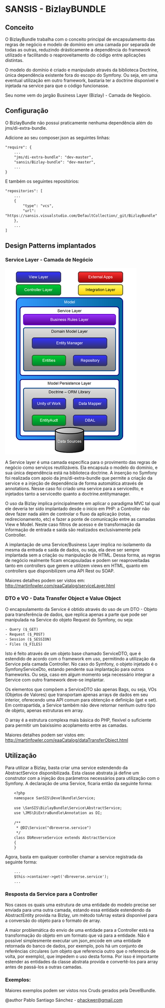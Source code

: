 # SANSIS - BizlayBUNDLE

## Conceito

O BizlayBundle trabalha com o conceito principal de encapsulamento das regras de negócio e modelo de domínio
em uma camada por separada de todas as outras, reduzindo drásticamente a dependência do framework utilizado e
facilitando o reaproveitamento do código entre aplicações distintas.

O modelo do domínio é criado e manipulado através da biblioteca Doctrine, única dependência existente fora do
escopo do Symfony. Ou seja, em uma eventual utilização em outro framework, bastaria ter a doctrine disponível
e injetada na service para que o código funcionasse.

Seu nome vem do jargão Business Layer (Bizlay) - Camada de Negócio.

## Configuração

O BizlayBundle não possui praticamente nenhuma dependência além do jms/di-extra-bundle.

Adicione ao seu composer.json as seguintes linhas:

    "require": {
        ...
        "jms/di-extra-bundle": "dev-master",
        "sansis/Bizlay-bundle": "dev-master",
        ...
    }

E também os seguintes repositórios:

    "repositories": [
        ...
        {
            "type": "vcs",
            "url": "https://sansis.visualstudio.com/DefaultCollection/_git/BizlayBundle"
        },
        ...
    ]

## Design Patterns implantados

### Service Layer - Camada de Negócio

![image](BizlayMVC.png)

A Service layer é uma camada específica para o provimento das regras de negócio como serviços reutilizáveis.
Ela encapsula o modelo do domínio, e sua única dependência está na biblioteca doctrine. A inserção no Symfony
foi realizada com apoio da jms/di-extra-bundle que permite a criação da service e a injeção de dependência de
forma automática através de annotations. Nesse caso foi criado uma service para a servicedto, e injetados
tanto a servicedto quanto a doctrine.entitymanager.

O uso da Bizlay implica principalmente em aplicar o paradigma MVC tal qual ele deveria ter sido implantado desde o
início em PHP: a Controller não deve fazer nada além de controlar o fluxo da aplicação (rotas, redirecionamento, etc)
e fazer a ponte de comunicação entre as camadas View e Model. Neste caso filtros de acesso e de transformação da
informação de entrada e saída são realizados exclusivamente pela Controller.

A implantação de uma Service/Business Layer implica no isolamento da mesma da entrada e saída de dados, ou seja,
ela deve ser sempre implantada sem a criação ou manipulação de HTML. Dessa forma, as regras de negócio realmente
ficam encapsuladas e podem ser reaproveitadas tanto em controllers que gerem e utilizem views em HTML, quanto
em controllers que disponibilizem uma API Rest ou SOAP.

Maiores detalhes podem ser vistos em: http://martinfowler.com/eaaCatalog/serviceLayer.html

### DTO e VO - Data Transfer Object e Value Object

O encapsulamento da Service é obtido através do uso de um DTO - Objeto para transferência de dados, que replica
apenas a parte que pode ser manipulada na Service do objeto Request do Symfony, ou seja:

    - Query ($_GET)
    - Request ($_POST)
    - Session ($_SESSION)
    - Files ($_FILES)

Isto é feito através de um objeto base chamado ServiceDTO, que é estendido de acordo com o framework em uso,
permitindo a utilização da Service pela camada Controller. No caso do Symfony, o objeto injetado é o
SymfonyServiceDto, estando pendente sua implantação para outros frameworks. Ou seja, caso em algum momento
seja necessário integrar a Service com outro framework deve-se implantar.

Os elementos que compõem a ServiceDTO são apenas Bags, ou seja, VOs (Objetos de Valores) que transportam apenas
arrays de dados em seu interior, oferecendo uma API comum para obtenção e definição (get e set). Em contrapartida,
a Service também não deve retornar nenhum outro tipo de objeto, apenas estruturas em array.

O array é a estrutura complexa mais básica do PHP, flexível o suficiente para permitir um baixíssimo acoplamento
entre as camadas.

Maiores detalhes podem ser vistos em: http://martinfowler.com/eaaCatalog/dataTransferObject.html

## Utilização

Para utilizar a Bizlay, basta criar uma service estendendo da AbstractService disponibilizada. Esta classe
abstrata já define um construtor com a injeção dos parâmetros necessários para utilização com o Symfony.
A declaração de uma Service, ficaria então da seguinte forma:

        <?php
        namespace SanSIS\DevelBundle\Service;

        use \SanSIS\BizlayBundle\Service\AbstractService;
        use \JMS\DiExtraBundle\Annotation as DI;

        /**
         * @DI\Service("dbreverse.service")
         */
        class DbReverseService extends AbstractService
        {
        }

Agora, basta em qualquer controller chamar a service registrada da seguinte forma:

        ...
        $this->container->get('dbreverse.service');
        ...

### Resposta da  Service para a Controller

Nos casos os quais uma estrutura de uma entidade do modelo precise ser enviada para uma outra camada, estando essa
entidade estendendo da AbstractEntity provida na Bizlay, um método toArray estará disponível para a conversão
do objeto para o formato de array.

A maior problemática do envio de uma entidade para a Controller está na transformação do objeto em um formato que
vá para a entidade. Não é possível simplesmente executar um json_encode em uma entidade retornada do banco de dados,
por exemplo, pois há um conjunto de referências circulares (um objeto que referencia outro que o referencia de
volta, por exemplo), que impedem o uso desta forma. Por isso é importante estender as entidades da classe abstrata
provida e convertê-los para array antes de passá-los a outras camadas.

### Exemplos:

Maiores exemplos podem ser vistos nos Cruds gerados pela DevelBundle.

@author Pablo Santiago Sánchez - phackwer@gmail.com